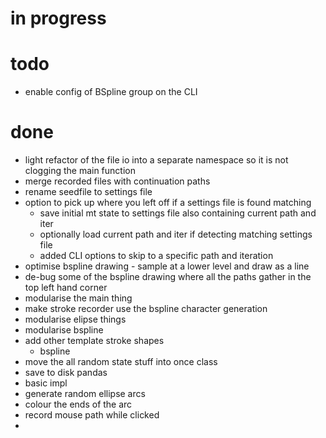 # in progress


# todo

- enable config of BSpline group on the CLI

# done

- light refactor of the file io into a separate namespace so it is not clogging the main function
- merge recorded files with continuation paths
- rename seedfile to settings file
- option to pick up where you left off if a settings file is found matching 
  - save initial mt state to settings file also containing current path and iter
  - optionally load current path and iter if detecting matching settings file
  - added CLI options to skip to a specific path and iteration
- optimise bspline drawing - sample at a lower level and draw as a line
- de-bug some of the bspline drawing where all the paths gather in the top left hand corner
- modularise the main thing
- make stroke recorder use the bspline character generation
- modularise elipse things
- modularise bspline
- add other template stroke shapes
  - bspline
- move the all random state stuff into once class
- save to disk pandas
- basic impl
- generate random ellipse arcs
- colour the ends of the arc
- record mouse path while clicked
- 